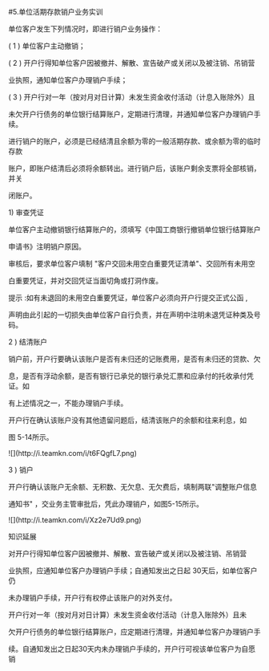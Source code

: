 #5.单位活期存款销户业务实训
<p>单位客户发生下列情况时，即进行销户业务操作： </p>
    <p> ( 1 ) 单位客户主动撤销； </p>
    <p> ( 2 ) 开户行得知单位客户因被撤并、解散、宣告破产或关闭以及被注销、吊销营 </p>
    <p>业执照，通知单位客户办理销户手续； </p>
    <p> ( 3 ) 开户行对一年（按对月对日计算）未发生资金收付活动（计息入账除外）且 </p>
    <p>未欠开户行债务的单位银行结算账户，定期进行清理，并通知单位客户办理销户手续。 </p>
    <p>进行销户的账户，必须是已经结清且余额为零的一般活期存款、或余额为零的临时存款 </p>
    <p>账户，即账户结清后必须将余额转出。进行销户后，该账户剩余支票将全部核销，并关 </p>
    <p>闭账户。 </p>
    <p>1) 审查凭证 </p>
    <p> 单位客户主动撤销银行结算账户的，须填写《中国工商银行撤销单位银行结算账户 </p>
    <p>申请书》注明销户原因。 </p>
    <p> 审核后，要求单位客户填制 &quot;客户交回未用空白重要凭证清单&quot;、交回所有未用空 </p>
    <p>白重要凭证，并对交回凭证当面切角或打洞作废。 </p>
    <p> 提示 :如有未退回的未用空白重要凭证，单位客户必须向开户行提交正式公函 , </p>
    <p>声明由此引起的一切损失由单位客户自行负责，并在声明中注明未退凭证种类及号码。</p>
    <p>2 ) 结清账户 </p>
    <p> 销户前，开户行要确认该账户是否有未归还的记账费用，是否有未归还的贷款、欠 </p>
    <p>息，是否有浮动余额，是否有银行已承兑的银行承兑汇票和应承付的托收承付凭证。如 </p>
    <p>有上述情况之一，不能办理销户手续。 </p>
    <p> 开户行在确认该账户没有其他遗留问题后，结清该账户的余额和往来利息，如 </p>
    <p>图 5-14所示。 </p>
    <p>![](http://i.teamkn.com/i/t6FQgfL7.png)</p>
    <p>3 ) 销户 </p>
    <p> 开户行确认该账户无余额、无积数、无欠息、无欠费后，填制两联&quot;调整账户信息 </p>
    <p>通知书&quot; ，交业务主管审批后，凭此办理销户，如图5-15所示。</p>
    <p>![](http://i.teamkn.com/i/Xz2e7Ud9.png)</p>
    <p> 知识延展 </p>
    <p> 对开户行得知单位客户因被撤并、解散、宣告破产或关闭以及被注销、吊销营 </p>
    <p> 业执照，应通知单位客户办理销户手续；自通知发出之日起 30天后，如单位客户仍 </p>
    <p> 未办理销户手续，开户行有权停止该账户的对外支付。 </p>
    <p> 开户行对一年（按对月对日计算）未发生资金收付活动（计息入账除外）且未 </p>
    <p> 欠开户行债务的单位银行结算账户，应定期进行清理，并通知单位客户办理销户手 </p>
    <p> 续。自通知发出之日起30天内未办理销户手续的，开户行可视该单位客户为自愿销 </p>